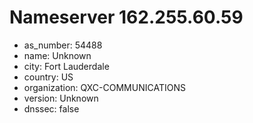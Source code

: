 # Nameserver 162.255.60.59

* as_number: 54488
* name: Unknown
* city: Fort Lauderdale
* country: US
* organization: QXC-COMMUNICATIONS
* version: Unknown
* dnssec: false
